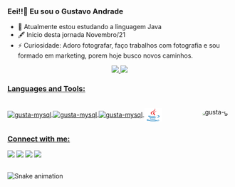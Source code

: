 ### Eei!!👋 Eu sou o Gustavo Andrade

- 🌱 Atualmente estou estudando a linguagem Java
- 🖋 Inicio desta jornada Novembro/21
- ⚡ Curiosidade: Adoro fotografar, faço trabalhos com fotografia e sou formado em marketing, porem hoje busco novos caminhos.

<div align="center">
  <a href="https://github.com/GustaAndrad">
  <img height="170em" src="https://github-readme-stats.vercel.app/api?username=GustaAndrad&show_icons=true&theme=great-gatsby&include_all_commits=true&count_private=true"/>
  <img height="170em" src="https://github-readme-stats.vercel.app/api/top-langs/?username=GustaAndrad&layout=compact&langs_count=7&theme=great-gatsby"/>
</div>

  
  ### Languages and Tools:
<div style="display: inline_block"><br>
 
  <img align="center" alt="gusta-mysql" height="30" width="40" src="https://img.icons8.com/ios-glyphs/30/000000/github.png">
  <img align="center" alt="gusta-mysql" height="30" width="40" src="https://img.icons8.com/color/48/000000/git.png">
  <img align="center" alt="gusta-mysql" height="30" width="40" src="https://cdn-icons-png.flaticon.com/512/5968/5968254.png">
  <img align="center" alt="gusta-Java" height="30" width="40" src="https://raw.githubusercontent.com/devicons/devicon/master/icons/java/java-original.svg">
  <img align="right" alt="gusta-gif" height="100" style="border-radius:45px;" src="https://media0.giphy.com/media/USV0ym3bVWQJJmNu3N/giphy.gif?cid=ecf05e474z1i8jmer5xgdr8yt7gcqdz4h0u6x3smioflxb93&rid=giphy.gif&ct=g">
</div>

 ##
 
  ### Connect with me:
<div> 
  <a href="https://www.instagram.com/andradgusta" target="_blank"><img src="https://img.shields.io/badge/-Instagram-%23E4405F?style=for-the-badge&logo=instagram&logoColor=white" target="_blank"></a>
  <a href = "mailto:gusta.andradev@gmail.com"><img src="https://img.shields.io/badge/-Gmail-%23333?style=for-the-badge&logo=gmail&logoColor=white" target="_blank"></a>
  <a href="https://www.linkedin.com/in/gustavo-andrade-453186226" target="_blank"><img src="https://img.shields.io/badge/-LinkedIn-%230077B5?style=for-the-badge&logo=linkedin&logoColor=white" target="_blank"></a> 
  <a href="https://l.instagram.com/?u=https%3A%2F%2Fapi.whatsapp.com%2Fsend%3Fphone%3D5527981370837&e=ATN9LbFFo0kmZ5gP0BtwXGcWJUNHiKzsH6-MC7pQbwQ3wlaFh4tgvHHo1zA2UqtMBq_yhD-btMSRrNqk_phXAvSVrhMRlQwX&s=1" target="_blank"><img src="https://img.shields.io/badge/WhatsApp-25D366?style=for-the-badge&logo=whatsapp&logoColor=white" target="_blank"></a>
 
  ##
  
   ![Snake animation](https://github.com/GustaAndrad/GustaAndrad/blob/output/github-contribution-grid-snake.svg)
  
</div>
